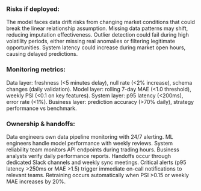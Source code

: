 ### Risks if deployed: 
The model faces data drift risks from changing market conditions that could break the linear relationship assumption. Missing data patterns may shift, reducing imputation effectiveness. Outlier detection could fail during high volatility periods, either missing real anomalies or filtering legitimate opportunities. System latency could increase during market open hours, causing delayed predictions.

### Monitoring metrics: 
Data layer: freshness (<5 minutes delay), null rate (<2% increase), schema changes (daily validation). Model layer: rolling 7-day MAE (<1.0 threshold), weekly PSI (<0.1 on key features). System layer: p95 latency (<200ms), error rate (<1%). Business layer: prediction accuracy (>70% daily), strategy performance vs benchmark.

### Ownership & handoffs: 
Data engineers own data pipeline monitoring with 24/7 alerting. ML engineers handle model performance with weekly reviews. System reliability team monitors API endpoints during trading hours. Business analysts verify daily performance reports. Handoffs occur through dedicated Slack channels and weekly sync meetings. Critical alerts (p95 latency >250ms or MAE >1.5) trigger immediate on-call notifications to relevant teams. Retraining occurs automatically when PSI >0.15 or weekly MAE increases by 20%.